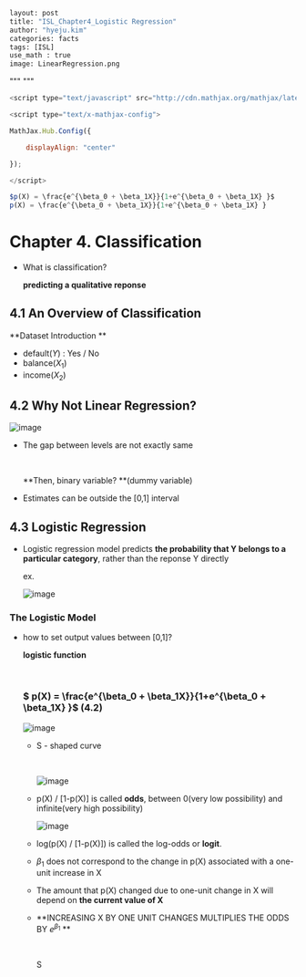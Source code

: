```python
layout: post
title: "ISL_Chapter4_Logistic Regression"
author: "hyeju.kim"
categories: facts
tags: [ISL]
use_math : true
image: LinearRegression.png
```



""" <script type="text/javascript" src="http://cdn.mathjax.org/mathjax/latest/MathJax.js?config=TeX-AMS-MML_HTMLorMML"></script> """



<script type="text/javascript" src="http://cdn.mathjax.org/mathjax/latest/MathJax.js?config=TeX-AMS-MML_HTMLorMML"></script>

<script type="text/x-mathjax-config">
MathJax.Hub.Config({
​    displayAlign: "center"
});
</script>

```javascript
<script type="text/javascript" src="http://cdn.mathjax.org/mathjax/latest/MathJax.js?config=TeX-AMS-MML_HTMLorMML"></script>

<script type="text/x-mathjax-config">

MathJax.Hub.Config({

    displayAlign: "center"

});

</script>

$p(X) = \frac{e^{\beta_0 + \beta_1X}}{1+e^{\beta_0 + \beta_1X} }$
p(X) = \frac{e^{\beta_0 + \beta_1X}}{1+e^{\beta_0 + \beta_1X} }

```












# Chapter 4. Classification

- What is classification?

  **predicting a qualitative reponse**



## 4.1 An Overview of Classification

**Dataset Introduction **

- default($Y$) : Yes / No
- balance($X_1$)
- income($X_2$)



## 4.2 Why Not Linear Regression?

![image](https://user-images.githubusercontent.com/32008883/35791009-9f15d8dc-0a88-11e8-8c13-6c33fc1b5b98.png)

- The gap between levels are not exactly same

  ​

  **Then, binary variable? **(dummy variable)

- Estimates can be outside the [0,1] interval



## 4.3 Logistic Regression



- Logistic regression model predicts **the probability that Y belongs to a particular category**, rather than the reponse Y directly

  ex. 

  ![image](https://user-images.githubusercontent.com/32008883/35791168-af67fa98-0a89-11e8-9922-47631806f56f.png)



### The Logistic Model

- how to set output values between [0,1]?

  **logistic function**

  ​

  ### $ p(X) = \frac{e^{\beta_0 + \beta_1X}}{1+e^{\beta_0 + \beta_1X} }$ (4.2)

  ![image](https://user-images.githubusercontent.com/32008883/35791463-69fb0138-0a8b-11e8-8c99-d054e8518c96.png)

  - S - shaped curve

    ​

    ![image](https://user-images.githubusercontent.com/32008883/35791588-2bd63d54-0a8c-11e8-8370-bd5b254e580e.png)

  - p(X) / [1-p(X)] is called **odds**, between 0(very low possibility) and infinite(very high possibility) 

    ![image](https://user-images.githubusercontent.com/32008883/35791652-86f0f59e-0a8c-11e8-8d15-b26b343657af.png)

  - log(p(X) / [1-p(X)]) is called the log-odds or **logit**. 

  - $\beta_1$ does not correspond to the change in p(X) associated with a one-unit increase in X

  - The amount that p(X) changed due to one-unit change in X will depend on **the current value of X**

  - **INCREASING X BY ONE UNIT CHANGES MULTIPLIES THE ODDS BY $e^{\beta_1}$ **

    ​

    S

    ​

    ​

  ​